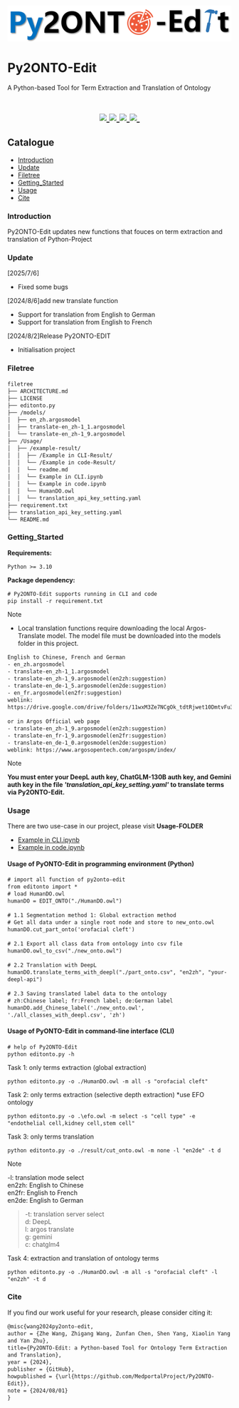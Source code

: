 <a href="https://github.com/MedportalProject/Py2ONTO-Edit">
  <img src="https://github.com/MedportalProject/Py2ONTO-Edit/blob/main/figs/logo-edit2.png" alt="Logo">
</a>

# Py2ONTO-Edit

A Python-based Tool for Term Extraction and Translation of Ontology
<h1 align="center">
  <a href="">
    <img src="https://img.shields.io/badge/releases-v1.0-red" />
  </a>
  <a href="">
    <img src="https://img.shields.io/badge/docs-v1.0-yellow" />
  </a>
  <a href="">
    <img src="https://img.shields.io/badge/Ontology-Tools-blue" />
  </a>
  <a href="">
    <img src="https://img.shields.io/badge/LICENSE-LGPL 3-brightgreen" />
  </a>
  <a href="">
    <img src="https://img.shields.io/badge/Python-snow?logo=python&logoColor=3776AB" alt="" />
  </a>
</h1>

## Catalogue
- [Introduction](#Introduction)
- [Update](#Update)
- [Filetree](#Filetree)
- [Getting_Started](#Getting_Started)
- [Usage](#Usage)
- [Cite](#Cite)

### Introduction
Py2ONTO-Edit updates new functions that fouces on term extraction and translation of Python-Project

### Update
[2025/7/6]
- Fixed some bugs

[2024/8/6]add new translate function
- Support for translation from English to German
- Support for translation from English to French

[2024/8/2]Release Py2ONTO-EDIT
- Initialisation project

### Filetree 
```
filetree 
├── ARCHITECTURE.md
├── LICENSE
├── editonto.py
├── /models/
│  ├── en_zh.argosmodel
│  ├── translate-en_zh-1_1.argosmodel
│  └── translate-en_zh-1_9.argosmodel
├── /Usage/
│  ├── /example-result/
│  │  ├── /Example in CLI-Result/
│  │  └── /Example in code-Result/
│  │  └── readme.md
│  │  └── Example in CLI.ipynb
│  │  └── Example in code.ipynb
│  │  └── HumanDO.owl
│  │  └── translation_api_key_setting.yaml
├── requirement.txt
├── translation_api_key_setting.yaml
└── README.md
```

### Getting_Started
**Requirements:**
```
Python >= 3.10
```

**Package dependency:**
```
# Py2ONTO-Edit supports running in CLI and code 
pip install -r requirement.txt
```
> [!NOTE]
> * Local translation functions require downloading the local Argos-Translate model. The model file must be downloaded into the models folder in this project.
```
English to Chinese, French and German      
- en_zh.argosmodel
- translate-en_zh-1_1.argosmodel
- translate-en_zh-1_9.argosmodel(en2zh:suggestion)  
- translate-en_de-1_5.argosmodel(en2de:suggestion)  
- en_fr.argosmodel(en2fr:suggestion)     
weblink: https://drive.google.com/drive/folders/11wxM3Ze7NCgOk_tdtRjwet10DmtvFu3i

or in Argos Official web page
- translate-en_zh-1_9.argosmodel(en2zh:suggestion)  
- translate-en_fr-1_9.argosmodel(en2fr:suggestion)
- translate-en_de-1_0.argosmodel(en2de:suggestion)  
weblink: https://www.argosopentech.com/argospm/index/
```
> [!NOTE]
> **You must enter your DeepL auth key, ChatGLM-130B auth key, and Gemini auth key in the file _'translation_api_key_setting.yaml'_ to translate terms via Py2ONTO-Edit.**

### Usage
There are two use-case in our project, please visit **Usage-FOLDER**    
- [Example in CLI.ipynb](https://github.com/MedportalProject/Py2ONTO-Edit/blob/main/Usage/Example%20in%20CLI.ipynb)   
- [Example in code.ipynb](https://github.com/MedportalProject/Py2ONTO-Edit/blob/main/Usage/Example%20in%20code.ipynb)    

#### Usage of PyONTO-Edit in programming environment (Python)
```
# import all function of py2onto-edit
from editonto import *
# load HumanDO.owl
humanDO = EDIT_ONTO("./HumanDO.owl")

# 1.1 Segmentation method 1: Global extraction method
# Get all data under a single root node and store to new_onto.owl
humanDO.cut_part_onto('orofacial cleft')

# 2.1 Export all class data from ontology into csv file
humanDO.owl_to_csv("./new_onto.owl")

# 2.2 Translation with DeepL
humanDO.translate_terms_with_deepl("./part_onto.csv", "en2zh", "your-deepl-api")

# 2.3 Saving translated label data to the ontology
# zh:Chinese label; fr:French label; de:German label
humanDO.add_Chinese_label('./new_onto.owl', './all_classes_with_deepl.csv', 'zh')
```

#### Usage of PyONTO-Edit in command-line interface (CLI)
```
# help of Py2ONTO-Edit
python editonto.py -h
```

Task 1: only terms extraction (global extraction)
```
python editonto.py -o ./HumanDO.owl -m all -s "orofacial cleft"
```

Task 2: only terms extraction (selective depth extraction)
*use EFO ontology
```
python editonto.py -o .\efo.owl -m select -s "cell type" -e "endothelial cell,kidney cell,stem cell"
```

Task 3: only terms translation
```
python editonto.py -o ./result/cut_onto.owl -m none -l "en2de" -t d  
```
> [!Note]
> -l: translation mode select  
> en2zh: English to Chinese  
> en2fr: English to French  
> en2de: English to German

> -t: translation server select   
> d: DeepL  
> l: argos translate  
> g: gemini  
> c: chatglm4

Task 4: extraction and translation of ontology terms
```
python editonto.py -o ./HumanDO.owl -m all -s "orofacial cleft" -l "en2zh" -t d  
```

### Cite
If you find our work useful for your research, please consider citing it:
```
@misc{wang2024py2onto-edit,
author = {Zhe Wang, Zhigang Wang, Zunfan Chen, Shen Yang, Xiaolin Yang and Yan Zhu},
title={Py2ONTO-Edit: a Python-based Tool for Ontology Term Extraction and Translation},
year = {2024},
publisher = {GitHub},
howpublished = {\url{https://github.com/MedportalProject/Py2ONTO-Edit}},
note = {2024/08/01}
}
```

